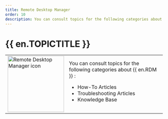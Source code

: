 ```yaml
---
title: Remote Desktop Manager
order: 10
description: You can consult topics for the following categories about Remote Desktop Manager':' How-To Articles, Troubleshooting Articles and Knowledge Base
---
```

# {{ en.TOPICTITLE }} 
<table>
	<tr>
		<td>
<img src="https://webdevolutions.blob.core.windows.net/images/projects/remote-desktop-manager/logos/remote-desktop-manager-icon-shadow.svg" width="180" alt="Remote Desktop Manager icon">
		</td>
		<td>
You can consult topics for the following categories about {{ en.RDM }} : 
<ul>
  <li>How-To Articles</li>
  <li>Troubleshooting Articles</li>
  <li>Knowledge Base</li>
</ul> 
		</td>
	</tr>
</table>